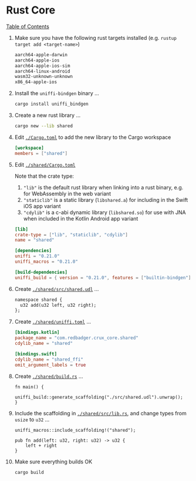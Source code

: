 # Rust Core

[Table of Contents](./new-project.md)

1. Make sure you have the following rust targets installed (e.g. `rustup target add <target-name>`)

   ```txt
   aarch64-apple-darwin
   aarch64-apple-ios
   aarch64-apple-ios-sim
   aarch64-linux-android
   wasm32-unknown-unknown
   x86_64-apple-ios
   ```

1. Install the `uniffi-bindgen` binary ...

   ```sh
   cargo install uniffi_bindgen
   ```

1. Create a new rust library ...

   ```sh
   cargo new --lib shared
   ```

1. Edit [`./Cargo.toml`](../Cargo.toml) to add the new library to the Cargo workspace

   ```toml
   [workspace]
   members = ["shared"]
   ```

1. Edit [`./shared/Cargo.toml`](../shared/Cargo.toml)

   Note that the crate type:

   1. `"lib"` is the default rust library when linking into a rust binary, e.g. for WebAssembly in the web variant
   1. `"staticlib"` is a static library (`libshared.a`) for including in the Swift iOS app variant
   1. `"cdylib"` is a c-abi dynamic library (`libshared.so`) for use with JNA when included in the Kotlin Android app variant

   ```toml
   [lib]
   crate-type = ["lib", "staticlib", "cdylib"]
   name = "shared"

   [dependencies]
   uniffi = "0.21.0"
   uniffi_macros = "0.21.0"

   [build-dependencies]
   uniffi_build = { version = "0.21.0", features = ["builtin-bindgen"] }
   ```

1. Create [`./shared/src/shared.udl`](../shared/src/shared.udl) ...

   ```txt
   namespace shared {
     u32 add(u32 left, u32 right);
   };
   ```

1. Create [`./shared/uniffi.toml`](../shared/uniffi.toml) ...

   ```toml
   [bindings.kotlin]
   package_name = "com.redbadger.crux_core.shared"
   cdylib_name = "shared"

   [bindings.swift]
   cdylib_name = "shared_ffi"
   omit_argument_labels = true
   ```

1. Create [`./shared/build.rs`](../shared/build.rs) ...

   ```rust,noplayground
   fn main() {
       uniffi_build::generate_scaffolding("./src/shared.udl").unwrap();
   }
   ```

1. Include the scaffolding in [`./shared/src/lib.rs`](../shared/src/lib.rs), and change types from `usize` to `u32` ...

   ```rust,noplayground
   uniffi_macros::include_scaffolding!("shared");

   pub fn add(left: u32, right: u32) -> u32 {
       left + right
   }
   ```

1. Make sure everything builds OK

   ```sh
   cargo build
   ```
